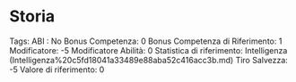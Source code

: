 # Storia

Tags: ABI
: No
Bonus Competenza: 0
Bonus Competenza di Riferimento: 1
Modificatore: -5
Modificatore  Abilità: 0
Statistica di riferimento: Intelligenza (Intelligenza%20c5fd18041a33489e88aba52c416acc3b.md)
Tiro Salvezza: -5
Valore di riferimento: 0